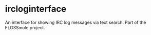 ircloginterface
===============

An interface for showing IRC log messages via text search. Part of the FLOSSmole project.
